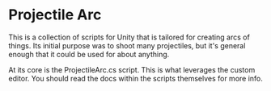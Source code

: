 # Projectile Arc

This is a collection of scripts for Unity that is tailored for creating arcs of things.
Its initial purpose was to shoot many projectiles, but it's general enough
that it could be used for about anything.

At its core is the ProjectileArc.cs script. This is what leverages the custom
editor. You should read the docs within the scripts themselves for more info.

